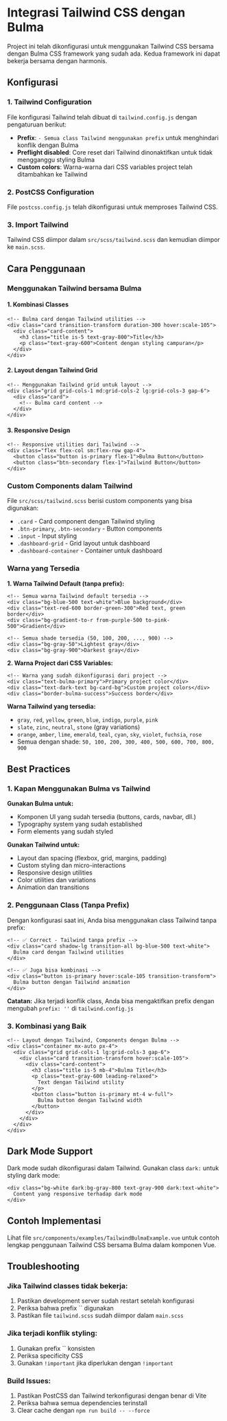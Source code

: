 # Integrasi Tailwind CSS dengan Bulma

Project ini telah dikonfigurasi untuk menggunakan Tailwind CSS bersama dengan Bulma CSS framework yang sudah ada. Kedua framework ini dapat bekerja bersama dengan harmonis.

## Konfigurasi

### 1. Tailwind Configuration
File konfigurasi Tailwind telah dibuat di `tailwind.config.js` dengan pengaturuan berikut:
- **Prefix**: `` - Semua class Tailwind menggunakan prefix `` untuk menghindari konflik dengan Bulma
- **Preflight disabled**: Core reset dari Tailwind dinonaktifkan untuk tidak mengganggu styling Bulma
- **Custom colors**: Warna-warna dari CSS variables project telah ditambahkan ke Tailwind

### 2. PostCSS Configuration
File `postcss.config.js` telah dikonfigurasi untuk memproses Tailwind CSS.

### 3. Import Tailwind
Tailwind CSS diimpor dalam `src/scss/tailwind.scss` dan kemudian diimpor ke `main.scss`.

## Cara Penggunaan

### Menggunakan Tailwind bersama Bulma

#### 1. Kombinasi Classes
```vue
<!-- Bulma card dengan Tailwind utilities -->
<div class="card transition-transform duration-300 hover:scale-105">
  <div class="card-content">
    <h3 class="title is-5 text-gray-800">Title</h3>
    <p class="text-gray-600">Content dengan styling campuran</p>
  </div>
</div>
```

#### 2. Layout dengan Tailwind Grid
```vue
<!-- Menggunakan Tailwind grid untuk layout -->
<div class="grid grid-cols-1 md:grid-cols-2 lg:grid-cols-3 gap-6">
  <div class="card">
    <!-- Bulma card content -->
  </div>
</div>
```

#### 3. Responsive Design
```vue
<!-- Responsive utilities dari Tailwind -->
<div class="flex flex-col sm:flex-row gap-4">
  <button class="button is-primary flex-1">Bulma Button</button>
  <button class="btn-secondary flex-1">Tailwind Button</button>
</div>
```

### Custom Components dalam Tailwind

File `src/scss/tailwind.scss` berisi custom components yang bisa digunakan:

- `.card` - Card component dengan Tailwind styling
- `.btn-primary`, `.btn-secondary` - Button components
- `.input` - Input styling
- `.dashboard-grid` - Grid layout untuk dashboard
- `.dashboard-container` - Container untuk dashboard

### Warna yang Tersedia

**1. Warna Tailwind Default (tanpa prefix):**
```vue
<!-- Semua warna Tailwind default tersedia -->
<div class="bg-blue-500 text-white">Blue background</div>
<div class="text-red-600 border-green-300">Red text, green border</div>
<div class="bg-gradient-to-r from-purple-500 to-pink-500">Gradient</div>

<!-- Semua shade tersedia (50, 100, 200, ..., 900) -->
<div class="bg-gray-50">Lightest gray</div>
<div class="bg-gray-900">Darkest gray</div>
```

**2. Warna Project dari CSS Variables:**
```vue
<!-- Warna yang sudah dikonfigurasi dari project -->
<div class="text-bulma-primary">Primary project color</div>
<div class="text-dark-text bg-card-bg">Custom project colors</div>
<div class="border-bulma-success">Success border</div>
```

**Warna Tailwind yang tersedia:**
- `gray`, `red`, `yellow`, `green`, `blue`, `indigo`, `purple`, `pink`
- `slate`, `zinc`, `neutral`, `stone` (gray variations)
- `orange`, `amber`, `lime`, `emerald`, `teal`, `cyan`, `sky`, `violet`, `fuchsia`, `rose`
- Semua dengan shade: `50, 100, 200, 300, 400, 500, 600, 700, 800, 900`

## Best Practices

### 1. Kapan Menggunakan Bulma vs Tailwind

**Gunakan Bulma untuk:**
- Komponen UI yang sudah tersedia (buttons, cards, navbar, dll.)
- Typography system yang sudah established
- Form elements yang sudah styled

**Gunakan Tailwind untuk:**
- Layout dan spacing (flexbox, grid, margins, padding)
- Custom styling dan micro-interactions
- Responsive design utilities
- Color utilities dan variations
- Animation dan transitions

### 2. Penggunaan Class (Tanpa Prefix)

Dengan konfigurasi saat ini, Anda bisa menggunakan class Tailwind tanpa prefix:
```vue
<!-- ✅ Correct - Tailwind tanpa prefix -->
<div class="card shadow-lg transition-all bg-blue-500 text-white">
  Bulma card dengan Tailwind utilities
</div>

<!-- ✅ Juga bisa kombinasi -->
<div class="button is-primary hover:scale-105 transition-transform">
  Bulma button dengan Tailwind animation  
</div>
```

**Catatan:** Jika terjadi konflik class, Anda bisa mengaktifkan prefix dengan mengubah `prefix: ''` di `tailwind.config.js`

### 3. Kombinasi yang Baik

```vue
<!-- Layout dengan Tailwind, Components dengan Bulma -->
<div class="container mx-auto px-4">
  <div class="grid grid-cols-1 lg:grid-cols-3 gap-6">
    <div class="card transition-transform hover:scale-105">
      <div class="card-content">
        <h3 class="title is-5 mb-4">Bulma Title</h3>
        <p class="text-gray-600 leading-relaxed">
          Text dengan Tailwind utility
        </p>
        <button class="button is-primary mt-4 w-full">
          Bulma button dengan Tailwind width
        </button>
      </div>
    </div>
  </div>
</div>
```

## Dark Mode Support

Dark mode sudah dikonfigurasi dalam Tailwind. Gunakan class `dark:` untuk styling dark mode:

```vue
<div class="bg-white dark:bg-gray-800 text-gray-900 dark:text-white">
  Content yang responsive terhadap dark mode
</div>
```

## Contoh Implementasi

Lihat file `src/components/examples/TailwindBulmaExample.vue` untuk contoh lengkap penggunaan Tailwind CSS bersama Bulma dalam komponen Vue.

## Troubleshooting

### Jika Tailwind classes tidak bekerja:
1. Pastikan development server sudah restart setelah konfigurasi
2. Periksa bahwa prefix `` digunakan
3. Pastikan file `tailwind.scss` sudah diimpor dalam `main.scss`

### Jika terjadi konflik styling:
1. Gunakan prefix `` konsisten
2. Periksa specificity CSS
3. Gunakan `!important` jika diperlukan dengan `!important`

### Build Issues:
1. Pastikan PostCSS dan Tailwind terkonfigurasi dengan benar di Vite
2. Periksa bahwa semua dependencies terinstall
3. Clear cache dengan `npm run build -- --force`